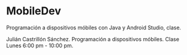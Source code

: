 # MobileDev
Programación a dispositivos móbiles con Java y Android Studio, clase. 

Julián Castrillón Sánchez.
Programación a dispositivos móbiles. 
Clase Lunes 6:00 pm - 10:00 pm.  
